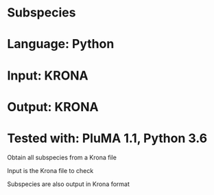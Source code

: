 # Subspecies
# Language: Python
# Input: KRONA
# Output: KRONA
# Tested with: PluMA 1.1, Python 3.6

Obtain all subspecies from a Krona file

Input is the Krona file to check

Subspecies are also output in Krona format

